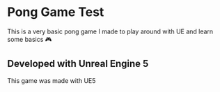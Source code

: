# Pong Game Test
This is a very basic pong game I made to play around with UE and learn some basics 🎮

Developed with Unreal Engine 5
---
This game was made with UE5 
